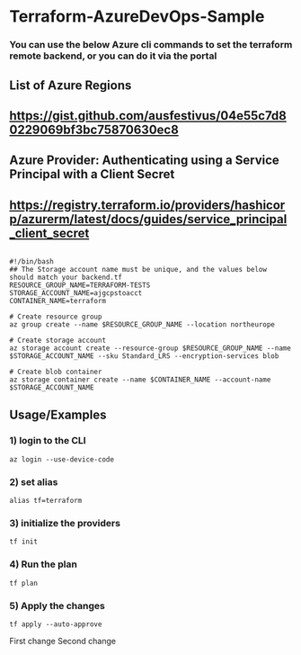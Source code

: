 # Terraform-AzureDevOps-Sample

### You can use the below Azure cli commands to set the terraform remote backend, or you can do it via the portal

## List of Azure Regions
## https://gist.github.com/ausfestivus/04e55c7d80229069bf3bc75870630ec8

## Azure Provider: Authenticating using a Service Principal with a Client Secret
## https://registry.terraform.io/providers/hashicorp/azurerm/latest/docs/guides/service_principal_client_secret

``` shell

#!/bin/bash
## The Storage account name must be unique, and the values below should match your backend.tf
RESOURCE_GROUP_NAME=TERRAFORM-TESTS
STORAGE_ACCOUNT_NAME=ajgcpstoacct
CONTAINER_NAME=terraform

# Create resource group
az group create --name $RESOURCE_GROUP_NAME --location northeurope

# Create storage account
az storage account create --resource-group $RESOURCE_GROUP_NAME --name $STORAGE_ACCOUNT_NAME --sku Standard_LRS --encryption-services blob

# Create blob container
az storage container create --name $CONTAINER_NAME --account-name $STORAGE_ACCOUNT_NAME
```

## Usage/Examples

### 1) login to the CLI
```shell
az login --use-device-code
```
### 2) set alias
```shell
alias tf=terraform
```
### 3) initialize the providers
```shell
tf init
```
### 4) Run the plan
```shell
tf plan
```
### 5) Apply the changes
```shell
tf apply --auto-approve
```

First change
Second change